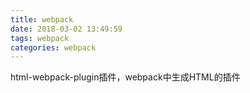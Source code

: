 ```yaml
---
title: webpack
date: 2018-03-02 13:49:59
tags: webpack
categories: webpack
---
```

html-webpack-plugin插件，webpack中生成HTML的插件
